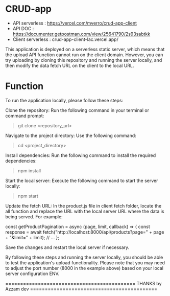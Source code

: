 # CRUD-app

- API serverless : https://vercel.com/mverro/crud-app-client
- API DOC : https://documenter.getpostman.com/view/25641790/2s93sabtkk
- Client serverless : crud-app-client-lac.vercel.app/

This application is deployed on a serverless static server, which means that the upload API function cannot run on the client domain. However, you can try uploading by cloning this repository and running the server locally, and then modify the data fetch URL on the client to the local URL.


# Function
To run the application locally, please follow these steps:

Clone the repository: Run the following command in your terminal or command prompt:

>git clone <repository_url>

Navigate to the project directory: Use the following command:

>cd <project_directory>

Install dependencies: Run the following command to install the required dependencies:

>npm install

Start the local server: Execute the following command to start the server locally:

>npm start

Update the fetch URL: In the product.js file in client fetch folder, locate the all function and replace the URL with the local server URL where the data is being served. For example:

const getProductPagination = async (page, limit, callback) => {
  const response = await fetch("http://localhost:8000/api/products?page=" + page + "&limit=" + limit);
  // ...
};

Save the changes and restart the local server if necessary.

By following these steps and running the server locally, you should be able to test the application's upload functionality. Please note that you may need to adjust the port number (8000 in the example above) based on your local server configuration ENV.

============================================  THANKS by Azzam dev ===========================================
